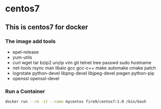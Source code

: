 # centos7

## This is centos7 for docker

### The image add tools

-   epel-release
-   yum-utils
-   curl wget tar bzip2 unzip vim git telnet tree passwd sudo hostname
-   net-tools rsync man libaio gcc gcc-c++ make automake cmake patch
-   logrotate python-devel libpng-devel libjpeg-devel pwgen python-pip
-   openssl openssl-devel

### Run a Container

```bash
docker run --rm -it --name mycentos fire9/centos7:1.0 /bin/bash
```
